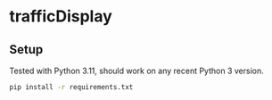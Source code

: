 # trafficDisplay

## Setup

Tested with Python 3.11, should work on any recent Python 3 version.

```bash
pip install -r requirements.txt
```
